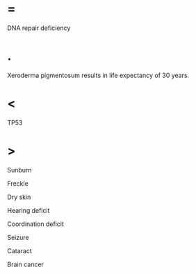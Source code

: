 # =

DNA repair deficiency

# .

Xeroderma pigmentosum results in life expectancy of 30 years.

# <

TP53

# >

Sunburn

Freckle

Dry skin

Hearing deficit

Coordination deficit

Seizure

Cataract

Brain cancer

